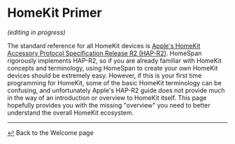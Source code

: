 # HomeKit Primer

*(editing in progress)*

The standard reference for all HomeKit devices is  [Apple's HomeKit Accessory Protocol Specification Release R2 (HAP-R2)](https://developer.apple.com/support/homekit-accessory-protocol/).  HomeSpan rigorously implements HAP-R2, so if you are already familiar with HomeKit concepts and terminology, using HomeSpan to create your own HomeKit devices should be extremely easy. However, if this is your first time programming for HomeKit, some of the basic HomeKit terminology can be confusing, and unfortunately Apple's HAP-R2 guide does not provide much in the way of an introduction or overview to HomeKit itself.  This page hopefully provides you with the missing "overview" you need to better understand the overall HomeKit ecosystem. 


---

[↩️](README.md) Back to the Welcome page
